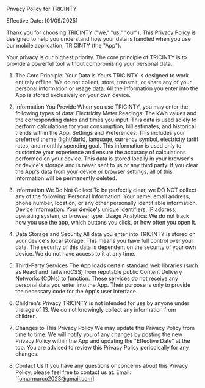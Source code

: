 Privacy Policy for TRICINTY

Effective Date: [01/09/2025]

Thank you for choosing TRICINTY ("we," "us," "our"). This Privacy Policy is designed to help you understand how your data is handled when you use our mobile application, TRICINTY (the "App").

Your privacy is our highest priority. The core principle of TRICINTY is to provide a powerful tool without compromising your personal data.

1. The Core Principle: Your Data is Yours
TRICINTY is designed to work entirely offline. We do not collect, store, transmit, or share any of your personal information or usage data. All the information you enter into the App is stored exclusively on your own device.

2. Information You Provide
When you use TRICINTY, you may enter the following types of data:
Electricity Meter Readings: The kWh values and the corresponding dates and times you input. This data is used solely to perform calculations for your consumption, bill estimates, and historical trends within the App.
Settings and Preferences: This includes your preferred theme (light/dark), language, currency symbol, electricity tariff rates, and monthly spending goal. This information is used only to customize your experience and ensure the accuracy of calculations performed on your device.
This data is stored locally in your browser's or device's storage and is never sent to us or any third party. If you clear the App's data from your device or browser settings, all of this information will be permanently deleted.

3. Information We Do Not Collect
To be perfectly clear, we DO NOT collect any of the following:
Personal Information: Your name, email address, phone number, location, or any other personally identifiable information.
Device Information: Your device's unique identifiers, IP address, operating system, or browser type.
Usage Analytics: We do not track how you use the app, which buttons you click, or how often you open it.

4. Data Storage and Security
All data you enter into TRICINTY is stored on your device's local storage. This means you have full control over your data. The security of this data is dependent on the security of your own device. We do not have access to it at any time.

5. Third-Party Services
The App loads certain standard web libraries (such as React and TailwindCSS) from reputable public Content Delivery Networks (CDNs) to function. These services do not receive any personal data you enter into the App. Their purpose is only to provide the necessary code for the App's user interface.

6. Children's Privacy
TRICINTY is not intended for use by anyone under the age of 13. We do not knowingly collect any information from children.

7. Changes to This Privacy Policy
We may update this Privacy Policy from time to time. We will notify you of any changes by posting the new Privacy Policy within the App and updating the "Effective Date" at the top. You are advised to review this Privacy Policy periodically for any changes.

8. Contact Us
If you have any questions or concerns about this Privacy Policy, please feel free to contact us at:
Email: `[omarmarco2023@gmail.com]